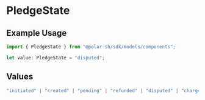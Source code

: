 # PledgeState

## Example Usage

```typescript
import { PledgeState } from "@polar-sh/sdk/models/components";

let value: PledgeState = "disputed";
```

## Values

```typescript
"initiated" | "created" | "pending" | "refunded" | "disputed" | "charge_disputed" | "cancelled"
```